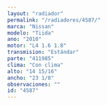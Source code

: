 ```yaml
---
layout: "radiador"
permalink: "/radiadores/4587/"
marca: "Nissan"
modelo: "Tiida"
ano: "2010"
motor: "L4 1.6 1.8"
transmision: "Estándar"
parte: "411985"
clima: "Con clima"
alto: "14 15/16"
ancho: "23 1/8"
observaciones: ""
id: "4587"
---
```


